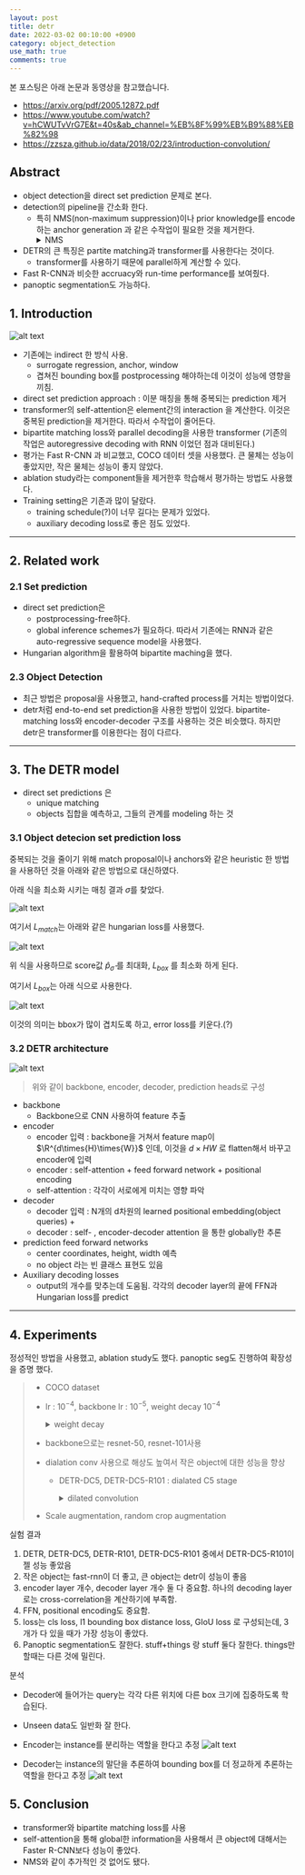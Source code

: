 ```yaml
---
layout: post
title: detr
date: 2022-03-02 00:10:00 +0900
category: object_detection
use_math: true
comments: true
---
```

본 포스팅은 아래 논문과 동영상을 참고했습니다.

- <https://arxiv.org/pdf/2005.12872.pdf>
- <https://www.youtube.com/watch?v=hCWUTvVrG7E&t=40s&ab_channel=%EB%8F%99%EB%B9%88%EB%82%98>
- <https://zzsza.github.io/data/2018/02/23/introduction-convolution/>

## Abstract

- object detection을 direct set prediction 문제로 본다.
- detection의 pipeline을 간소화 한다.
  - 특히 NMS(non-maximum suppression)이나 prior knowledge를 encode하는 anchor generation 과 같은 수작업이 필요한 것을 제거한다.
    <details>
    <summary>
        NMS
    </summary>
    <div markdown="1">
    - bounding box 리스트 B에서 가장 score가 높은 것을 D로 옯기고, 그것과 B안의 원소들의 iou를 비교하여 threshold가 넘으면 B에서 삭제한다.
    - B안의 모든 원소를 확인하면 B에 남은 bounding box 중 score가 가장 높은 것을 D로 옮기고, 앞에서 한 과정을 다시 한다.
    </div>
  </details>
- DETR의 큰 특징은 partite matching과 transformer를 사용한다는 것이다.
  - transformer를 사용하기 때문에 parallel하게 계산할 수 있다.
- Fast R-CNN과 비슷한 accruacy와 run-time performance를 보여줬다.
- panoptic segmentation도 가능하다.

## 1. Introduction

![alt text](../public/img/220302/detr_full.png)

- 기존에는 indirect 한 방식 사용.
  - surrogate regression, anchor, window
  - 겹쳐진 bounding box를 postprocessing 해야하는데 이것이 성능에 영향을 끼침.
- direct set prediction approach : 이분 매칭을 통해 중복되는 prediction 제거
- transformer의 self-attention은 element간의 interaction 을 계산한다. 이것은 중복된 prediction을 제거한다. 따라서 수작업이 줄어든다.
- bipartite matching loss와 parallel decoding을 사용한 transformer (기존의 작업은 autoregressive decoding with RNN 이었던 점과 대비된다.)
- 평가는 Fast R-CNN 과 비교했고, COCO 데이터 셋을 사용했다. 큰 물체는 성능이 좋았지만, 작은 물체는 성능이 좋지 않았다.
- ablation study라는 component들을 제거한후 학습해서 평가하는 방법도 사용했다.
- Training setting은 기존과 많이 달랐다.
  - training schedule(?)이 너무 길다는 문제가 있었다.
  - auxiliary decoding loss로 좋은 점도 있었다.

---

## 2. Related work

### 2.1 Set prediction

- direct set prediction은
  - postprocessing-free하다.
  - global inference schemes가 필요하다. 따라서 기존에는 RNN과 같은 auto-regressive sequence model을 사용했다.
- Hungarian algorithm을 활용하여 bipartite maching을 했다.

### 2.3 Object Detection

- 최근 방법은 proposal을 사용했고, hand-crafted process를 거치는 방법이었다.
- detr처럼 end-to-end set prediction을 사용한 방법이 있었다. bipartite-matching loss와 encoder-decoder 구조를 사용하는 것은 비슷했다. 하지만 detr은 transformer를 이용한다는 점이 다르다.

---

## 3. The DETR model

- direct set predictions 은
  - unique matching
  - objects 집합을 예측하고, 그들의 관계를 modeling 하는 것

### 3.1 Object detecion set prediction loss

중복되는 것을  줄이기 위해 match proposal이나 anchors와 같은 heuristic 한 방법을 사용하던 것을 아래와 같은 방법으로 대신하였다.

아래 식을 최소화 시키는 매칭 결과 $\sigma$를 찾았다.

![alt text](/public/img/220302/detr_loss.png)

여기서 $L_{match}$는 아래와 같은 hungarian loss를 사용했다.

![alt text](../public/img/220302/detr_hungarian_loss.png)

위 식을 사용하므로 score값 $\hat{p}_{\hat{\sigma}}$ 를 최대화, $L_{box}$ 를 최소화 하게 된다.

여기서 $L_{box}$는 아래 식으로 사용한다.

![alt text](../public/img/220302/detr_bbox_loss.png)

이것의 의미는 bbox가 많이 겹치도록 하고, error loss를 키운다.(?)

### 3.2 DETR architecture

![alt text](../public/img/220302/detr_detail.png)

> 위와 같이 backbone, encoder, decoder, prediction heads로 구성
>
- backbone
  - Backbone으로 CNN 사용하여 feature 추출
- encoder
  - encoder 입력 : backbone을 거쳐서 feature map이 $\R^{d\times{H}\times{W}}$ 인데, 이것을 $d\times{HW}$ 로 flatten해서 바꾸고 encoder에 입력
  - encoder : self-attention + feed forward network + positional encoding
  - self-attention : 각각이 서로에게 미치는 영향 파악
- decoder
  - decoder 입력 : N개의 d차원의 learned positional embedding(object queries) +
  - decoder : self- , encoder-decoder attention 을 통한 globally한 추론
- prediction feed forward networks
  - center coordinates, height, width 예측
  - no object 라는 빈 클래스 표현도 있음
- Auxiliary decoding losses
  - output의 개수를 맞추는데 도움됨. 각각의 decoder layer의 끝에 FFN과 Hungarian loss를 predict

--- 

## 4. Experiments

정성적인 방법을 사용했고, ablation study도 했다. panoptic seg도 진행하여 확장성을 증명 했다.

> - COCO dataset
> - lr : $10^{-4}$, backbone lr : $10^{-5}$, weight decay $10^{-4}$
>     <details>
>     <summary>
>         weight decay
>     </summary>
>     <div markdown="1">
> 
>     ![alt text](../public/img/220302/weight_decay.png)
> 
>     weight가 너무 크면 panelty를 줌
> 
>     </div>
> 
>   </details>
> 
> - backbone으로는 resnet-50, resnet-101사용
> - dialation conv 사용으로 해상도 높여서 작은 object에 대한 성능을 향상
>   - DETR-DC5, DETR-DC5-R101 : dialated C5 stage
>     <details>
>     <summary>
>         dilated convolution
>     </summary>
>     <div markdown="1">
> 
>     ![alt text](../public/img/220302/dilated.gif)
> 
>     9개의 파라미터로 5x5 커널과 동일한 시야를 가짐.
> 
>     real-time segmentation분야에 주로 사용
> 
>     receptive field를 늘려 넒은 시야를 가져야할 필요가 있고, 여러 conv나 큰 커널을 사용할 여유가 없는 경우 사용됨.
> 
>     </div>
> 
>   </details>
> - Scale augmentation, random crop augmentation

실험 결과 

1. DETR, DETR-DC5, DETR-R101, DETR-DC5-R101 중에서 DETR-DC5-R101이 젤 성능 좋았음 
2. 작은 object는 fast-rnn이 더 좋고, 큰 object는 detr이 성능이 좋음
3. encoder layer 개수, decoder layer 개수 둘 다 중요함. 하나의 decoding layer로는 cross-correlation을 계산하기에 부족함. 
4. FFN, positional encoding도 중요함.
5. loss는 cls loss, l1 bounding box distance loss, GIoU loss 로 구성되는데, 3개가 다 있을 때가 가장 성능이 좋았다.
6. Panoptic segmentation도 잘한다. stuff+things 랑 stuff 둘다 잘한다. things만 할때는 다른 것에 밀린다.

분석

- Decoder에 들어가는 query는 각각 다른 위치에 다른 box 크기에 집중하도록 학습된다.
- Unseen data도 일반화 잘 한다.

- Encoder는 instance를 분리하는 역할을 한다고 추정
![alt text](../public/img/220302/detr_encoder.png)
- Decoder는 instance의 말단을 추론하여 bounding box를 더 정교하게 추론하는 역할을 한다고 추정
![alt text](../public/img/220302/detr_decoder.png)

## 5. Conclusion

- transformer와 bipartite matching loss를 사용
- self-attention을 통해 global한 information을 사용해서 큰 object에 대해서는 Faster R-CNN보다 성능이 좋았다.
- NMS와 같이 추가적인 것 없어도 됐다.